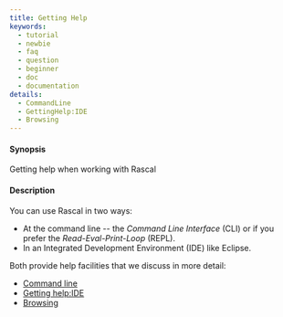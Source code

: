 ```yaml
---
title: Getting Help
keywords:
  - tutorial
  - newbie
  - faq
  - question
  - beginner
  - doc
  - documentation
details:
  - CommandLine
  - GettingHelp:IDE
  - Browsing
---
```


#### Synopsis

Getting help when working with Rascal

#### Description

You can use Rascal in two ways: 

* At the command line -- the _Command Line Interface_ (CLI) or 
  if you prefer the _Read-Eval-Print-Loop_ (REPL).
* In an Integrated Development Environment (IDE) like Eclipse.

Both provide help facilities that we discuss in more detail:

* [Command line](/docs//GettingHelp/CommandLine)
* [Getting help:IDE](/docs//GettingHelp/IDE)
* [Browsing](/docs//GettingHelp/Browsing)

